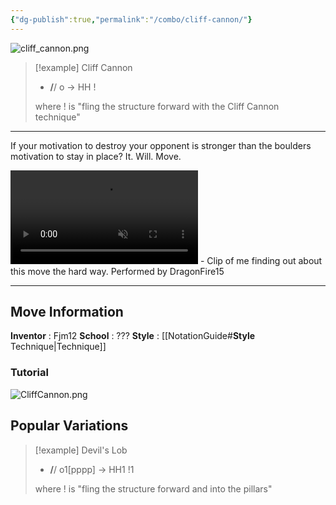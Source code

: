 ```yaml
---
{"dg-publish":true,"permalink":"/combo/cliff-cannon/"}
---
```


![cliff_cannon.png](/img/user/!source/cliff_cannon.png)

> [!example] Cliff Cannon
> -  **/**/ o -> HH !
>
> where ! is "fling the structure forward with the Cliff Cannon technique"
***

If your motivation to destroy your opponent is stronger than the boulders motivation to stay in place? It. Will. Move.

<video controls loop autoplay muted>  
  <source src="https://files.catbox.moe/293nzb.mov" type="video/mp4">  
  Your browser does not support the video tag.  
</video>
 - Clip of me finding out about this move the hard way. Performed by DragonFire15
 
***

## Move Information
**Inventor** : Fjm12
**School** : ???
**Style** : [[NotationGuide#**Style** Technique\|Technique]]

### Tutorial

![CliffCannon.png](/img/user/!source/CliffCannon.png)

## Popular Variations

> [!example] Devil's Lob
> - **/**/ o1\[pppp\] -> HH1 !1
> 
> where ! is "fling the structure forward and into the pillars"

